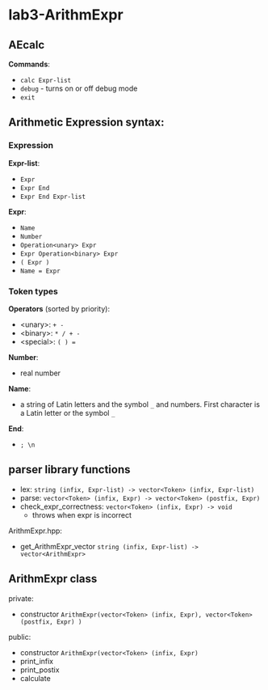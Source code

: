 # lab3-ArithmExpr

## AEcalc

**Commands**:
- `calc Expr-list`
- `debug` - turns on or off debug mode
- `exit`

## Arithmetic Expression syntax:

### Expression

**Expr-list**:
- `Expr`
- `Expr End`
- `Expr End Expr-list`

**Expr**:
- `Name`
- `Number`
- `Operation<unary> Expr`
- `Expr Operation<binary> Expr`
- `( Expr )`
- `Name = Expr`

### Token types

**Operators** (sorted by priority):
- \<unary\>: `+ -`
- \<binary\>: `* / + -`
- \<special\>: `( ) =`

**Number**:
- real number

**Name**:
- a string of Latin letters and the symbol `_` and numbers. First character is a Latin letter or the symbol `_`

**End**:
- `; \n`

## parser library functions

- lex: `string (infix, Expr-list) -> vector<Token> (infix, Expr-list)`
- parse: `vector<Token> (infix, Expr) -> vector<Token> (postfix, Expr)`
- check_expr_correctness: `vector<Token> (infix, Expr) -> void`
	- throws when expr is incorrect

ArithmExpr.hpp:
- get_ArithmExpr_vector `string (infix, Expr-list) -> vector<ArithmExpr>`

## ArithmExpr class

private:
- constructor `ArithmExpr(vector<Token> (infix, Expr), vector<Token> (postfix, Expr) )`

public:
- constructor `ArithmExpr(vector<Token> (infix, Expr)`
- print_infix
- print_postix
- calculate
